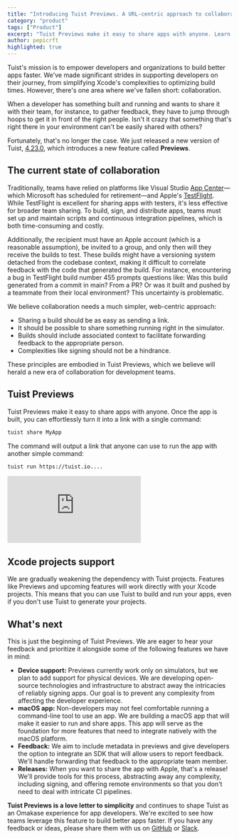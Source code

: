 ```yaml
---
title: "Introducing Tuist Previews. A URL-centric approach to collaboration."
category: "product"
tags: ["Product"]
excerpt: "Tuist Previews make it easy to share apps with anyone. Learn more about this new feature and what's coming next."
author: pepicrft
highlighted: true
---
```


Tuist's mission is to empower developers and organizations to build better apps faster. We've made significant strides in supporting developers on their journey, from simplifying Xcode's complexities to optimizing build times. However, there's one area where we've fallen short: collaboration.

When a developer has something built and running and wants to share it with their team, for instance, to gather feedback, they have to jump through hoops to get it in front of the right people. Isn't it crazy that something that's right there in your environment can't be easily shared with others?

Fortunately, that's no longer the case. We just released a new version of Tuist, [4.23.0](https://github.com/tuist/tuist/releases/tag/4.23.0), which introduces a new feature called **Previews**.

## The current state of collaboration

Traditionally, teams have relied on platforms like Visual Studio [App Center](https://appcenter.ms/)—which Microsoft has scheduled for retirement—and Apple's [TestFlight](https://developer.apple.com/testflight/). While TestFlight is excellent for sharing apps with testers, it's less effective for broader team sharing. To build, sign, and distribute apps, teams must set up and maintain scripts and continuous integration pipelines, which is both time-consuming and costly.

Additionally, the recipient must have an Apple account (which is a reasonable assumption), be invited to a group, and only then will they receive the builds to test. These builds might have a versioning system detached from the codebase context, making it difficult to correlate feedback with the code that generated the build. For instance, encountering a bug in TestFlight build number 455 prompts questions like: Was this build generated from a commit in main? From a PR? Or was it built and pushed by a teammate from their local environment? This uncertainty is problematic.

We believe collaboration needs a much simpler, web-centric approach:

- Sharing a build should be as easy as sending a link.
- It should be possible to share something running right in the simulator.
- Builds should include associated context to facilitate forwarding feedback to the appropriate person.
- Complexities like signing should not be a hindrance.

These principles are embodied in Tuist Previews, which we believe will herald a new era of collaboration for development teams.

## Tuist Previews

Tuist Previews make it easy to share apps with anyone. Once the app is built, you can effortlessly turn it into a link with a single command:

```bash
tuist share MyApp
```

The command will output a link that anyone can use to run the app with another simple command:

```bash
tuist run https://tuist.io....
```

<iframe title="Tuist Previews: Simplifying app sharing and collaboration" src="https://videos.tuist.io/videos/embed/46f2cfb5-7f7b-43fd-8350-87dda8476dc7" frameborder="0" allowfullscreen="" sandbox="allow-same-origin allow-scripts allow-popups allow-forms"></iframe>

## Xcode projects support

We are gradually weakening the dependency with Tuist projects. Features like Previews and upcoming features will work directly with your Xcode projects. This means that you can use Tuist to build and run your apps, even if you don't use Tuist to generate your projects.

## What's next

This is just the beginning of Tuist Previews. We are eager to hear your feedback and prioritize it alongside some of the following features we have in mind:

- **Device support:** Previews currently work only on simulators, but we plan to add support for physical devices. We are developing open-source technologies and infrastructure to abstract away the intricacies of reliably signing apps. Our goal is to prevent any complexity from affecting the developer experience.
- **macOS app:** Non-developers may not feel comfortable running a command-line tool to use an app. We are building a macOS app that will make it easier to run and share apps. This app will serve as the foundation for more features that need to integrate natively with the macOS platform.
- **Feedback:** We aim to include metadata in previews and give developers the option to integrate an SDK that will allow users to report feedback. We'll handle forwarding that feedback to the appropriate team member.
- **Releases:** When you want to share the app with Apple, that's a release! We'll provide tools for this process, abstracting away any complexity, including signing, and offering remote environments so that you don't need to deal with intricate CI pipelines.

**Tuist Previews is a love letter to simplicity** and continues to shape Tuist as an Omakase experience for app developers. We're excited to see how teams leverage this feature to build better apps faster. If you have any feedback or ideas, please share them with us on [GitHub](https://github.com/tuist/tuist) or [Slack](https://slack.tuist.io).

